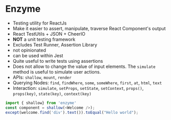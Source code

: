 # Enzyme

- Testing utility for ReactJs
- Make it easier to assert, manipulate, traverse React Component's output
- React TestUtils + JSON + CheerIO
- **NOT** a unit testing framework 
- Excludes Test Runner, Assertion Library
- not opinionated
- can be used within Jest
- Quite useful to write tests using assertions
- Does not allow to change the value of input elements. The `simulate` method is useful to simulate user actions.
- APIs: `shallow`, `mount`, `render`
- Querying Nodes: `find`, `findWhere`, `some`, `someWhere`, `first`, `at`, `html`, `text`
- Interaction: `simulate`, `setProps`, `setState`, `setContext`, `props()`, `props(key)`, `state(key)`, `context(key)`

```js
import { shallow} from 'enzyme'
const component = shallow(<Welcome />);
except(welcome.find('div').text()).toEqual("Hello world");
```
